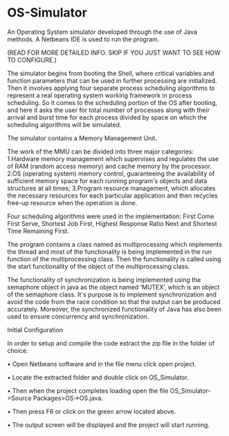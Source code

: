 # OS-Simulator


An Operating System simulator developed through the use of Java methods. A Netbeans IDE is used to run the program.

(READ FOR MORE DETAILED INFO. SKIP IF YOU JUST WANT TO SEE HOW TO CONFIGURE.)

The simulator begins from booting the Shell, where critical variables and function parameters that can be used in further processing are initialized. Then it involves applying four separate process scheduling algorithms to represent a real operating system working framework in process scheduling. So it comes to the scheduling portion of the OS after booting, and here it asks the user for total number of processes along with their arrival and burst time for each process divided by space on which the scheduling algorithms will be simulated.

The simulator contains a Memory Management Unit.

The work of the MMU can be divided into three major categories:
1.Hardware memory management which supervises and regulates the use of RAM (random access memory) and cache memory by the processor.
2.OS (operating system) memory control, guaranteeing the availability of sufficient memory space for each running program's objects and data structures at all times;
3.Program resource management, which allocates the necessary resources for each particular application and then recycles free-up resource when the operation is done.

Four scheduling algorithms were used in the implementation: First Come First Serve, Shortest Job First, Highest Response Ratio Next and Shortest Time Remaining First.

The program contains a class named as multiprocessing which implements the thread and most of the
functionality is being implemented in the run function of the multiprocessing class. Then the functionality is called using the start functionality of the object of the multiprocessing class. 

The functionality of synchronization is being implemented using the semaphore object in java as the object named ‘MUTEX’, which is an object of the semaphore class. It's purpose is to implement synchronization and avoid the code from the race condition so that the output can be produced accurately. Moreover, the synchronized functionality of Java has also been used to ensure concurrency and synchronization.

Initial Configuration

In order to setup and compile the code extract the zip file in the folder of choice.

• Open Netbeans software and in the file menu click open project.

• Locate the extracted folder and double click on OS_Simulator.

• Then when the project completes loading open the file OS_Simulator->Source Packages>OS->OS.java.

• Then press F6 or click on the green arrow located above.

• The output screen will be displayed and the project will start running.
